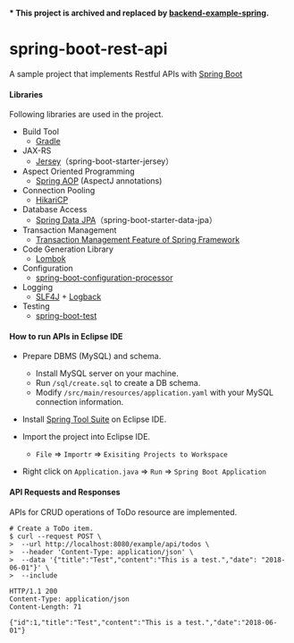 **\* This project is archived and replaced by [backend-example-spring](https://github.com/unhurried/backend-example-spring).**

# spring-boot-rest-api

A sample project that implements Restful APIs with [Spring Boot](https://spring.io/projects/spring-boot)

#### Libraries

Following libraries are used in the project.

* Build Tool
  - [Gradle](https://gradle.org/)
* JAX-RS
  * [Jersey](https://jersey.github.io/)（spring-boot-starter-jersey）
* Aspect Oriented Programming
  * [Spring AOP](https://docs.spring.io/spring/docs/2.5.x/reference/aop.html) (AspectJ annotations)
* Connection Pooling
  * [HikariCP](https://github.com/brettwooldridge/HikariCP)
* Database Access
  * [Spring Data JPA](https://projects.spring.io/spring-data-jpa/)（spring-boot-starter-data-jpa）
* Transaction Management
  * [Transaction Management Feature of Spring Framework](https://docs.spring.io/spring/docs/4.2.x/spring-framework-reference/html/transaction.html)
* Code Generation Library
  * [Lombok](https://projectlombok.org/)
* Configuration
  * [spring-boot-configuration-processor](https://docs.spring.io/spring-boot/docs/current/reference/html/boot-features-external-config.html)
* Logging
  * [SLF4J](https://www.slf4j.org/) + [Logback](http://logback.qos.ch/)
* Testing
  * [spring-boot-test](https://docs.spring.io/spring-boot/docs/current/reference/html/boot-features-testing.html)

#### How to run APIs in Eclipse IDE

* Prepare DBMS (MySQL) and schema.
  * Install MySQL server on your machine.
  * Run `/sql/create.sql` to create a DB schema.
  * Modify `/src/main/resources/application.yaml` with your MySQL connection information.
* Install [Spring Tool Suite](https://spring.io/tools/sts) on Eclipse IDE.
* Import the project into Eclipse IDE.
  * `File` => `Importr` => `Exisiting Projects to Workspace`

* Right click on `Application.java`  => `Run` => `Spring Boot Application`

#### API Requests and Responses

APIs for CRUD operations of ToDo resource are implemented.

```shell
# Create a ToDo item.
$ curl --request POST \
>  --url http://localhost:8080/example/api/todos \
>  --header 'Content-Type: application/json' \
>  --data '{"title":"Test","content":"This is a test.","date": "2018-06-01"}' \
>  --include

HTTP/1.1 200
Content-Type: application/json
Content-Length: 71

{"id":1,"title":"Test","content":"This is a test.","date":"2018-06-01"}
```




